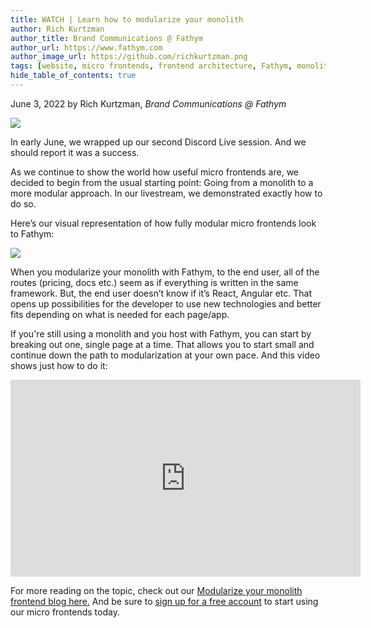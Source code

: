 ```yaml
---
title: WATCH | Learn how to modularize your monolith 
author: Rich Kurtzman
author_title: Brand Communications @ Fathym
author_url: https://www.fathym.com
author_image_url: https://github.com/richkurtzman.png
tags: [website, micro frontends, frontend architecture, Fathym, monolith, micro frontends, modularize, webhost]
hide_table_of_contents: true
---
```


June 3, 2022 by Rich Kurtzman, _Brand Communications @ Fathym_

![](https://www.fathym.com/img/socialuimonolith.png)


In early June, we wrapped up our second Discord Live session. And we should report it was a success.  

As we continue to show the world how useful micro frontends are, we decided to begin from the usual starting point: Going from a monolith to a more modular approach. In our livestream, we demonstrated exactly how to do so.  

Here’s our visual representation of how fully modular micro frontends look to Fathym:  

![](https://www.fathym.com/img/newmfe.png)

When you modularize your monolith with Fathym, to the end user, all of the routes (pricing, docs etc.) seem as if everything is written in the same framework. But, the end user doesn’t know if it’s React, Angular etc. That opens up possibilities for the developer to use new technologies and better fits depending on what is needed for each page/app. 

If you're still using a monolith and you host with Fathym, you can start by breaking out one, single page at a time. That allows you to start small and continue down the path to modularization at your own pace. And this video shows just how to do it: 

<iframe width="560" height="315" src="https://www.youtube.com/embed/xqifvcZTXec" title="YouTube video player" frameborder="0" allow="accelerometer; autoplay; clipboard-write; encrypted-media; gyroscope; picture-in-picture" allowfullscreen></iframe> 

For more reading on the topic, check out our [Modularize your monolith frontend blog here.](https://www.fathym.com/blog/articles/2022/may/2022-05-31-modularize-your-monolith-one-page) And be sure to [sign up for a free account](https://www.fathym.com/dashboard) to start using our micro frontends today.  